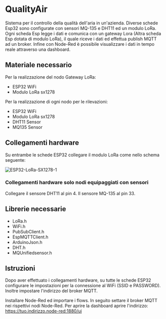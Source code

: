 # QualityAir

Sistema per il controllo della qualità dell'aria in un'azienda. Diverse schede Esp32 sono configurate con sensori MQ-135 e DHT11 ed un modulo LoRa.
Ogni scheda Esp legge i dati e comunica con un gateway Lora (Altra scheda Esp dotata di modulo LoRa), il quale riceve i dati ed effettua publish MQTT
ad un broker. Infine con Node-Red è possibile visualizzare i dati in tempo reale attraverso una dashboard.

## Materiale necessario

Per la realizzazione del nodo Gateway LoRa:
- ESP32 WiFi
- Modulo LoRa sx1278

Per la realizzazione di ogni nodo per le rilevazioni:
- ESP32 WiFi
- Modulo LoRa sx1278
- DHT11 Sensor
- MQ135 Sensor

## Collegamenti hardware
Su entrambe le schede ESP32 collegare il modulo LoRa come nello schema seguente:

![ESP32-LoRa-SX1278-1](https://github.com/giovannirinaldi6/QualityAir/assets/34186044/2c427ba3-4a83-45de-a3d5-3df979a85910)

### Collegamenti hardware solo nodi equipaggiati con sensori
Collegare il sensore DHT11 al pin 4. Il sensore MQ-135 al pin 33.


## Librerie necessarie

- LoRa.h
- WiFi.h
- PubSubClient.h
- EspMQTTClient.h
- ArduinoJson.h
- DHT.h
- MQUnifiedsensor.h

## Istruzioni
Dopo aver effettuato i collegamenti hardware, su tutte le schede ESP32 configurare le impostazioni per la connessione al WiFi (SSID e PASSWORD).
Inoltre impostare l'indirizzo del broker MQTT.

Installare Node-Red ed importare i flows. In seguito settare il broker MQTT nei rispettivi nodi Node-Red.
Per aprire la dashboard aprire l'indirizzo: https://tuo.indirizzo.node-red:1880/ui

